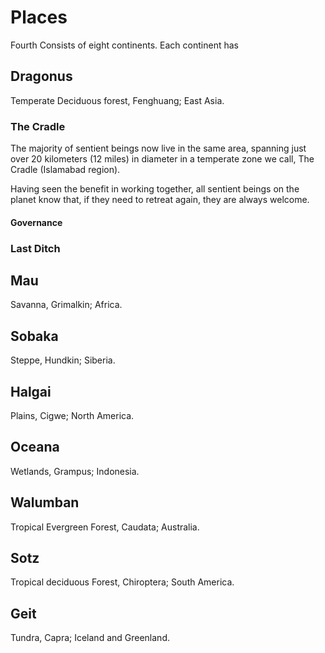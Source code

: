 # Places

Fourth Consists of eight continents. Each continent has

## Dragonus

Temperate Deciduous forest, Fenghuang; East Asia.

### The Cradle

The majority of sentient beings now live in the same area, spanning just over 20 kilometers (12 miles) in diameter in a temperate zone we call, The Cradle (Islamabad region).

Having seen the benefit in working together, all sentient beings on the planet know that, if they need to retreat again, they are always welcome.

#### Governance



### Last Ditch

## Mau

Savanna, Grimalkin; Africa.

## Sobaka

Steppe, Hundkin; Siberia.

## Halgai

Plains, Cigwe; North America.

## Oceana

Wetlands, Grampus; Indonesia.

## Walumban

Tropical Evergreen Forest, Caudata; Australia.

## Sotz

Tropical deciduous Forest, Chiroptera; South America.

## Geit

Tundra, Capra; Iceland and Greenland.
